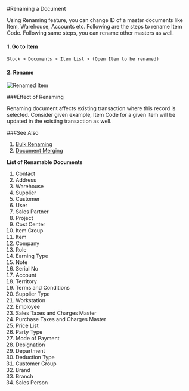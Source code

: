 <!-- add-breadcrumbs -->
#Renaming a Document

Using Renaming feature, you can change ID of a master documents like Item, Warehouse, Accounts etc. Following are the steps to rename Item Code. Following same steps, you can rename other masters as well.
 
#### 1. Go to Item

`Stock > Documents > Item List > (Open Item to be renamed)`

#### 2. Rename

<img alt="Renamed Item" class="screenshot" src="{{docs_base_url}}/assets/img/articles/rename-a-doc.gif">

###Effect of Renaming

Renaming document affects existing transaction where this record is selected. Consider given example, Item Code for a given item will be updated in the existing transaction as well.

###See Also

1. [Bulk Renaming]({{docs_base_url}}/user/manual/en/using-erpnext/articles/bulk-rename.html)
2. [Document Merging]({{docs_base_url}}/user/manual/en/using-erpnext/articles/merging-documents.html)

**List of Renamable Documents**

1. Contact        					     	
2. Address         					     	
3. Warehouse       			   
4. Supplier        		
5. Customer      						    	
6. User           				    	
7. Sales Partner  		
8. Project	   		
9. Cost Center	   	
10. Item Group
11. Item	   	
12. Company
13. Role
14. Earning Type
15. Note 
16. Serial No
17. Account
18. Territory
19. Terms and Conditions
20. Supplier Type	
21. Workstation		
22. Employee
23. Sales Taxes and Charges Master
24. Purchase Taxes and Charges Master
25. Price List
26. Party Type	
27. Mode of Payment
28. Designation
29. Department
30. Deduction Type
31. Customer Group
32. Brand	
33. Branch
34. Sales Person

<!-- markdown -->